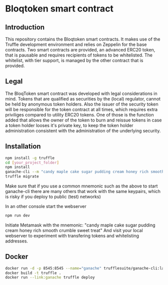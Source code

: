 # Bloqtoken smart contract

## Introduction

This repository contains the Bloqtoken smart contracts. It makes use of the Truffle development environment and relies on Zeppelin for the base contracts.
Two smart contracts are provided, an advanced ERC20 token, that is pausable and requires recipients of tokens to be whitelisted.
The whitelist, with tier support, is managed by the other contract that is provided.

## Legal

The BloqToken smart contract was developed with legal considerations in mind. Tokens that are qualified as securities by the (local) regulator,
cannot be held by anonymous token holders. Also the issuer of the security token will be responsible for the token contract at all times, which
requires extra priviliges compared to utility ERC20 tokens. One of those is the function added that allows the owner of the token to
burn and reissue tokens in case a token holder looses it's private key, to keep the token holder administration consistent with the
administration of the underlying security.


## Installation

```Bash
npm install -g truffle
cd [your_project_folder]
npm install
ganache-cli --m "candy maple cake sugar pudding cream honey rich smooth crumble sweet treat"
truffle migrate
```

Make sure that if you use a common mnemonic such as the above to start ganache-cli there are many others that work with the same keypairs,
which is  risky if you deploy to public (test) networks)

In an other console start the webserver
```Bash
npm run dev
```

Initiate Metamask with the mnemonic: "candy maple cake sugar pudding cream honey rich smooth crumble sweet treat"
And visit your local webserver to experiment with transfering tokens and whitelisting addresses.

## Docker

```Bash
docker run -d -p 8545:8545 --name="ganache" trufflesuite/ganache-cli:latest --m "candy maple cake sugar pudding cream honey rich smooth crumble sweet treat"
docker build -t truffle .
docker run --link:ganache truffle deploy
